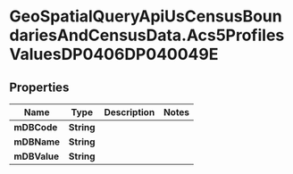 # GeoSpatialQueryApiUsCensusBoundariesAndCensusData.Acs5ProfilesValuesDP0406DP040049E

## Properties

Name | Type | Description | Notes
------------ | ------------- | ------------- | -------------
**mDBCode** | **String** |  | 
**mDBName** | **String** |  | 
**mDBValue** | **String** |  | 


